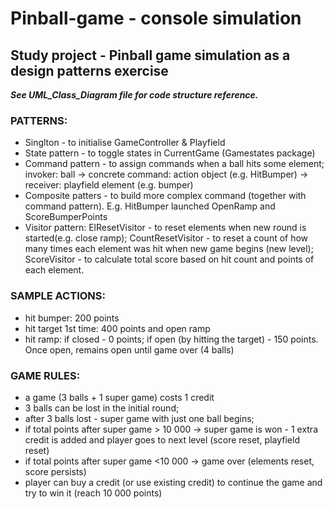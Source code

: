 # Pinball-game - console simulation

## Study project - Pinball game simulation as a design patterns exercise

**_See UML_Class_Diagram file for code structure reference._**

### PATTERNS:

- Singlton - to initialise GameController & Playfield
- State pattern - to toggle states in CurrentGame (Gamestates package)
- Command pattern - to assign commands  when a ball hits some element; invoker: ball -> concrete command: action object (e.g.
   HitBumper) -> receiver: playfield element (e.g. bumper)
- Composite patters - to build more complex command (together with command pattern). E.g. HitBumper launched OpenRamp and ScoreBumperPoints
- Visitor pattern: ElResetVisitor - to reset elements when new round is started(e.g. close ramp); CountResetVisitor - to reset a count of how many 
  times each element was hit when new game begins (new level); ScoreVisitor - to calculate total score based on hit count and points of each 
  element.  


### SAMPLE ACTIONS:

- hit bumper: 200 points
- hit target 1st time: 400 points and open ramp
- hit ramp: if closed - 0 points; if open (by hitting the target) - 150 points. Once open, remains open until game over (4 balls)

### GAME RULES:
- a game (3 balls + 1 super game) costs 1 credit
- 3 balls can be lost in the initial round;
- after 3 balls lost - super game with just one ball begins;
- if total points after super game > 10 000 -> super game is won - 1 extra credit is added and player goes to next level (score reset, playfield 
  reset)
- if total points after super game <10 000 -> game over (elements reset, score persists)
- player can buy a credit (or use existing credit) to continue the game and try to win it (reach 10 000 points)
 
